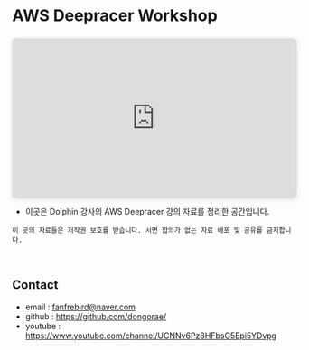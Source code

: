 # AWS Deepracer Workshop

<div style="position: relative; width: 100%; height: 0; padding-top: 56.2500%;
 padding-bottom: 0; box-shadow: 0 2px 8px 0 rgba(63,69,81,0.16); margin-top: 1.6em; margin-bottom: 0.9em; overflow: hidden;
 border-radius: 8px; will-change: transform;">
  <iframe loading="lazy" style="position: absolute; width: 100%; height: 100%; top: 0; left: 0; border: none; padding: 0;margin: 0;"
    src="https:&#x2F;&#x2F;www.canva.com&#x2F;design&#x2F;DAFaJA7Qvf8&#x2F;view?embed" allowfullscreen="allowfullscreen" allow="fullscreen">
  </iframe>
</div>

- 이곳은 Dolphin 강사의 AWS Deepracer 강의 자료를 정리한 공간입니다.

```{caution}
이 곳의 자료들은 저작권 보호를 받습니다. 서면 합의가 없는 자료 배포 및 공유를 금지합니다.
```

<br/>

## Contact

- email : fanfrebird@naver.com
- github : <https://github.com/dongorae/>
- youtube : <https://www.youtube.com/channel/UCNNv6Pz8HFbsG5Epi5YDvpg>


<br/>


<!-- ```{tableofcontents}
``` -->


